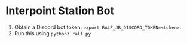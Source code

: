 # Interpoint Station Bot

1. Obtain a Discord bot token. `export RALF_JR_DISCORD_TOKEN=<token>`.
2. Run this using `python3 ralf.py`

